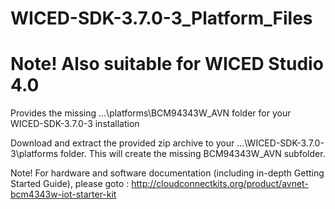# WICED-SDK-3.7.0-3_Platform_Files 
# Note! Also suitable for WICED Studio 4.0

Provides the missing ...\platforms\BCM94343W_AVN folder for your WICED-SDK-3.7.0-3 installation 

Download and extract the provided zip archive to your …\WICED-SDK-3.7.0-3\platforms folder. 
This will create the missing BCM94343W_AVN subfolder.

Note! For hardware and software documentation (including in-depth Getting Started Guide), please goto : http://cloudconnectkits.org/product/avnet-bcm4343w-iot-starter-kit
